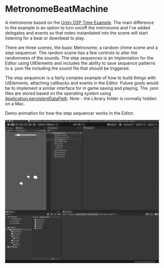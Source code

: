 # MetronomeBeatMachine
A metronome based on the [Unity DSP Time Example](https://docs.unity3d.com/ScriptReference/AudioSettings-dspTime.html). The main difference to the example is an option to turn on/off the metronome and I've added delegates and events so that notes instantiated into the scene will start listening for a beat or downbeat to play.

There are three scenes, the basic Metronome, a random chime scene and a step sequencer.  The random scene has a few controls to alter the randomness of the sounds. The step sequences is an implentation for the Editor using UIElements and includes the ability to save sequence patterns to a .json file including the sound file that should be triggered. 

The step sequencer is a fairly complex example of how to build things with UIElements, attaching callbacks and events in the Editor. Future goals would be to implement a similar interface for in game saving and playing.  The .json files are stored based on the operating system using [Application.persistentDataPath](https://docs.unity3d.com/ScriptReference/Application-persistentDataPath.html). Note - the Library folder is normally hidden on a Mac.

Demo animation for how the step sequencer works in the Editor.

![alt text](stepSequenceDemo.gif "Demo of how the beat step sequencer")
